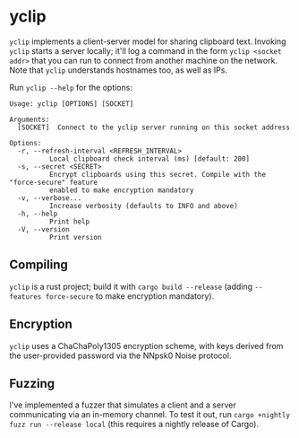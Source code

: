 # yclip

`yclip` implements a client-server model for sharing clipboard text. Invoking `yclip` starts a server locally; it'll log a command in the form `yclip <socket addr>` that you can run to connect from another machine on the network. Note that `yclip` understands hostnames too, as well as IPs.

Run `yclip --help` for the options: 
```
Usage: yclip [OPTIONS] [SOCKET]

Arguments:
  [SOCKET]  Connect to the yclip server running on this socket address

Options:
  -r, --refresh-interval <REFRESH_INTERVAL>
          Local clipboard check interval (ms) [default: 200]
  -s, --secret <SECRET>
          Encrypt clipboards using this secret. Compile with the "force-secure" feature
          enabled to make encryption mandatory
  -v, --verbose...
          Increase verbosity (defaults to INFO and above)
  -h, --help
          Print help
  -V, --version
          Print version
```

## Compiling

`yclip` is a rust project; build it with `cargo build --release` (adding `--features force-secure` to make encryption mandatory).

## Encryption

`yclip` uses a ChaChaPoly1305 encryption scheme, with keys derived from the user-provided password via the NNpsk0 Noise protocol.

## Fuzzing

I've implemented a fuzzer that simulates a client and a server communicating via an in-memory channel. To test it out, run `cargo +nightly fuzz run --release local` (this requires a nightly release of Cargo).
